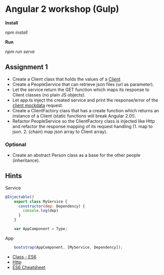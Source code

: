 # Angular 2 workshop (Gulp)

**Install**

_npm install_

**Run**

_npm run serve_

## Assignment 1
  * Create a Client class that holds the values of a [Client](../assignment_1/src/mockdata/clients.json)
  * Create a PeopleService that can retrieve json files (url as parameter).
  * Let the service return the GET function which maps its response to Client classes (no plain JS objects).
  * Let app.ts inject the created service and print the response/error of the [client mockdata](../assignment_1/src/mockdata/clients.json) request.
  * Create a ClientFactory class that has a create function which returns an instance of a Client (static functions will break Angular 2.0!).
  * Refactor PeopleService so the ClientFactory class is injected like Http and refactor the response mapping of its request handling (1. map to json. 2. (chain) map json array to Client array).

### Optional
  * Create an abstract Person class as a base for the other people (inheritance).

## Hints
Service
```javascript
@Injectable()
    export class MyService {
      constructor(dep: Dependency) {
        console.log(dep)
      }
    }

    var AppComponent = Type;

```
App
```javascript
    bootstrap(AppComponent, [MyService, Dependency]);
```



  * [Class - ES6](https://angular.io/docs/ts/latest/api/core/Class-function.html)
  * [Http](https://angular.io/docs/ts/latest/api/http/Http-class.html)
  * [ES6 Cheatsheet](http://es6-features.org/#Constants)
